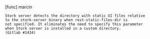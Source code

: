 [func] marcin

    Stork server detects the directory with static UI files relative
    to the stork-server binary when rest-static-files-dir is
    not specified. It eliminates the need to specify this parameter
    when Stork server is installed in a custom directory.
    (Gitlab #1434)